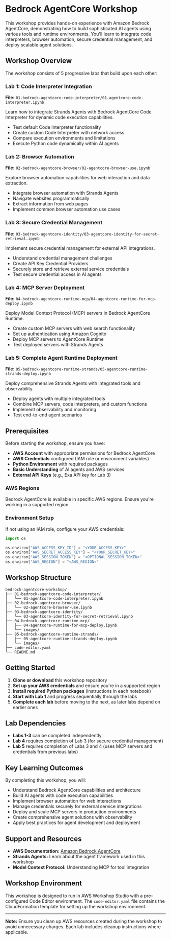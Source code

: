# Bedrock AgentCore Workshop

This workshop provides hands-on experience with Amazon Bedrock AgentCore, demonstrating how to build sophisticated AI agents using various tools and runtime environments. You'll learn to integrate code interpreters, browser automation, secure credential management, and deploy scalable agent solutions.

## Workshop Overview

The workshop consists of 5 progressive labs that build upon each other:

### Lab 1: Code Interpreter Integration
**File:** `01-bedrock-agentcore-code-interpreter/01-agentcore-code-interpreter.ipynb`

Learn how to integrate Strands Agents with Bedrock AgentCore Code Interpreter for dynamic code execution capabilities.

- Test default Code Interpreter functionality
- Create custom Code Interpreter with network access
- Compare execution environments and limitations
- Execute Python code dynamically within AI agents

### Lab 2: Browser Automation
**File:** `02-bedrock-agentcore-browser/02-agentcore-browser-use.ipynb`

Explore browser automation capabilities for web interaction and data extraction.

- Integrate browser automation with Strands Agents
- Navigate websites programmatically
- Extract information from web pages
- Implement common browser automation use cases

### Lab 3: Secure Credential Management
**File:** `03-bedrock-agentcore-identity/03-agentcore-identity-for-secret-retrieval.ipynb`

Implement secure credential management for external API integrations.

- Understand credential management challenges
- Create API Key Credential Providers
- Securely store and retrieve external service credentials
- Test secure credential access in AI agents

### Lab 4: MCP Server Deployment
**File:** `04-bedrock-agentcore-runtime-mcp/04-agentcore-runtime-for-mcp-deploy.ipynb`

Deploy Model Context Protocol (MCP) servers in Bedrock AgentCore Runtime.

- Create custom MCP servers with web search functionality
- Set up authentication using Amazon Cognito
- Deploy MCP servers to AgentCore Runtime
- Test deployed servers with Strands Agents

### Lab 5: Complete Agent Runtime Deployment
**File:** `05-bedrock-agentcore-runtime-strands/05-agentcore-runtime-strands-deploy.ipynb`

Deploy comprehensive Strands Agents with integrated tools and observability.

- Deploy agents with multiple integrated tools
- Combine MCP servers, code interpreters, and custom functions
- Implement observability and monitoring
- Test end-to-end agent scenarios

## Prerequisites

Before starting the workshop, ensure you have:

- **AWS Account** with appropriate permissions for Bedrock AgentCore
- **AWS Credentials** configured (IAM role or environment variables)
- **Python Environment** with required packages
- **Basic Understanding** of AI agents and AWS services
- **External API Keys** (e.g., Exa API key for Lab 3)

### AWS Regions

Bedrock AgentCore is available in specific AWS regions. Ensure you're working in a supported region.

### Environment Setup

If not using an IAM role, configure your AWS credentials:

```python
import os

os.environ["AWS_ACCESS_KEY_ID"] = "<YOUR_ACCESS_KEY>"
os.environ["AWS_SECRET_ACCESS_KEY"] = "<YOUR_SECRET_KEY>"
os.environ["AWS_SESSION_TOKEN"] = "<OPTIONAL_SESSION_TOKEN>"
os.environ["AWS_REGION"] = "<AWS_REGION>"
```

## Workshop Structure

```
bedrock-agentcore-workshop/
├── 01-bedrock-agentcore-code-interpreter/
│   └── 01-agentcore-code-interpreter.ipynb
├── 02-bedrock-agentcore-browser/
│   └── 02-agentcore-browser-use.ipynb
├── 03-bedrock-agentcore-identity/
│   └── 03-agentcore-identity-for-secret-retrieval.ipynb
├── 04-bedrock-agentcore-runtime-mcp/
│   ├── 04-agentcore-runtime-for-mcp-deploy.ipynb
│   └── images/
├── 05-bedrock-agentcore-runtime-strands/
│   ├── 05-agentcore-runtime-strands-deploy.ipynb
│   └── images/
├── code-editor.yaml
└── README.md
```

## Getting Started

1. **Clone or download** this workshop repository
2. **Set up your AWS credentials** and ensure you're in a supported region
3. **Install required Python packages** (instructions in each notebook)
4. **Start with Lab 1** and progress sequentially through the labs
5. **Complete each lab** before moving to the next, as later labs depend on earlier ones

## Lab Dependencies

- **Labs 1-3** can be completed independently
- **Lab 4** requires completion of Lab 3 (for secure credential management)
- **Lab 5** requires completion of Labs 3 and 4 (uses MCP servers and credentials from previous labs)

## Key Learning Outcomes

By completing this workshop, you will:

- Understand Bedrock AgentCore capabilities and architecture
- Build AI agents with code execution capabilities
- Implement browser automation for web interactions
- Manage credentials securely for external service integrations
- Deploy and scale MCP servers in production environments
- Create comprehensive agent solutions with observability
- Apply best practices for agent development and deployment

## Support and Resources

- **AWS Documentation:** [Amazon Bedrock AgentCore](https://docs.aws.amazon.com/bedrock-agentcore/latest/devguide/)
- **Strands Agents:** Learn about the agent framework used in this workshop
- **Model Context Protocol:** Understanding MCP for tool integration

## Workshop Environment

This workshop is designed to run in AWS Workshop Studio with a pre-configured Code Editor environment. The `code-editor.yaml` file contains the CloudFormation template for setting up the workshop environment.

---

**Note:** Ensure you clean up AWS resources created during the workshop to avoid unnecessary charges. Each lab includes cleanup instructions where applicable.
